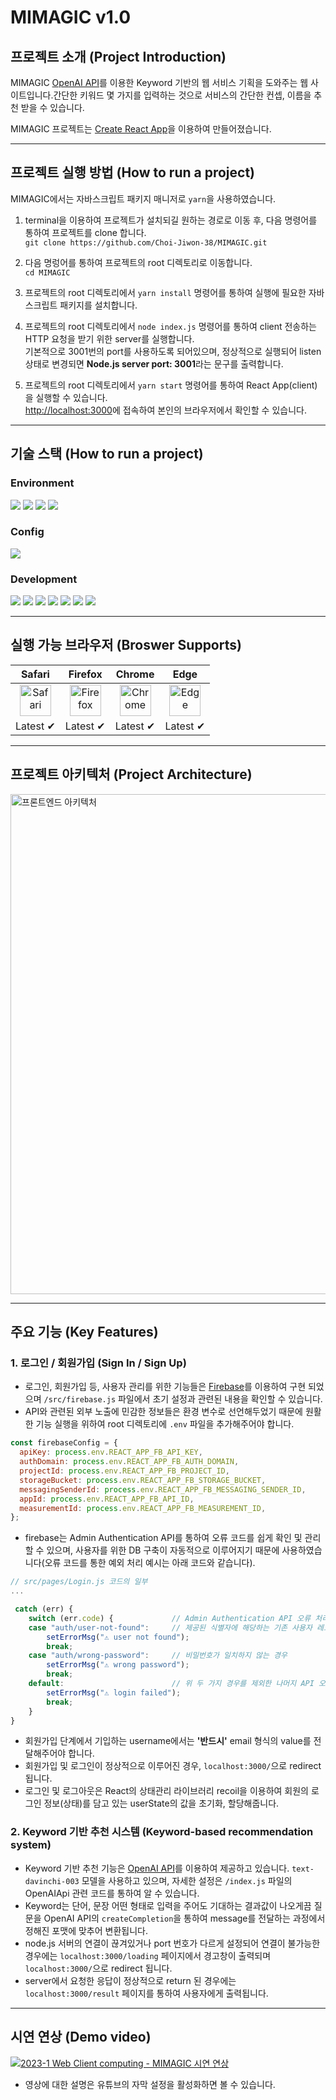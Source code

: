 # MIMAGIC v1.0
## 프로젝트 소개 (Project Introduction)

MIMAGIC [OpenAI API](https://openai.com/blog/openai-api)를 이용한 Keyword 기반의 웹 서비스 기획을 도와주는 웹 사이트입니다.간단한 키워드 몇 가지를 입력하는 것으로 서비스의 간단한 컨셉, 이름을 추천 받을 수 있습니다.

MIMAGIC 프로젝트는 [Create React App](https://github.com/facebook/create-react-app)을 이용하여 만들어졌습니다.

---

## 프로젝트 실행 방법 (How to run a project)

MIMAGIC에서는 자바스크립트 패키지 매니저로 `yarn`을 사용하였습니다.

1. terminal을 이용하여 프로젝트가 설치되길 원하는 경로로 이동 후, 다음 명령어를 통하여 프로젝트를 clone 합니다. <br> `git clone https://github.com/Choi-Jiwon-38/MIMAGIC.git`

2. 다음 명렁어를 통하여 프로젝트의 root 디렉토리로 이동합니다. <br> `cd MIMAGIC`

3. 프로젝트의 root 디렉토리에서 `yarn install` 명령어를 통하여 실행에 필요한 자바스크립트 패키지를 설치합니다. 

4. 프로젝트의 root 디렉토리에서 `node index.js` 명령어를 통하여 client 전송하는 HTTP 요청을 받기 위한 server를 실행합니다. <br> 기본적으로 3001번의 port를 사용하도록 되어있으며, 정상적으로 실행되어 listen 상태로 변경되면 <b>Node.js server port: 3001</b>라는 문구를 출력합니다.

5. 프로젝트의 root 디렉토리에서 `yarn start` 명령어를 통하여 React App(client)을 실행할 수 있습니다. <br> [http://localhost:3000](http://localhost:3000)에 접속하여 본인의 브라우저에서 확인할 수 있습니다.

---

## 기술 스택 (How to run a project)
### Environment
<div>
    <img src="https://img.shields.io/badge/visual studio code-007ACC?style=for-the-badge&logo=visualstudiocode&logoColor=white">
    <img src="https://img.shields.io/badge/git-F05032?style=for-the-badge&logo=git&logoColor=white">
    <img src="https://img.shields.io/badge/github-181717?style=for-the-badge&logo=github&logoColor=white">
    <img src="https://img.shields.io/badge/github desktop-8338A5?style=for-the-badge&logo=github&logoColor=white">
</div>

### Config
<div>
    <img src="https://img.shields.io/badge/yarn-2C8EBB?style=for-the-badge&logo=yarn&logoColor=white">
</div>

### Development
<div>
    <img src="https://img.shields.io/badge/react-61DAFB?style=for-the-badge&logo=react&logoColor=white">
    <img src="https://img.shields.io/badge/javascript-F7DF1E?style=for-the-badge&logo=javascript&logoColor=white">
    <img src="https://img.shields.io/badge/tailwind css-06B6D4?style=for-the-badge&logo=tailwindcss&logoColor=white">
    <img src="https://img.shields.io/badge/node.js-339933?style=for-the-badge&logo=node.js&logoColor=white">
    <img src="https://img.shields.io/badge/axios-5A29E4?style=for-the-badge&logo=axios&logoColor=white">
    <img src="https://img.shields.io/badge/express-000000?style=for-the-badge&logo=express&logoColor=white">
    <img src="https://img.shields.io/badge/recoil-ffffff?style=for-the-badge&logo=recoil&logoColor=white">
</div>

---

## 실행 가능 브라우저 (Broswer Supports)
|Safari|Firefox|Chrome|Edge|
|:---:|:---:|:---:|:---:|
|<img width="50" alt="Safari" src="https://user-images.githubusercontent.com/81795729/212740681-db8f927d-bada-42f2-ab38-68c49daab5e5.png">|<img width="50" alt="Firefox" src="https://user-images.githubusercontent.com/81795729/212741016-c6427bc2-3505-4b5c-a038-a86f310ceb34.png">|<img width="50" alt="Chrome" src="https://upload.wikimedia.org/wikipedia/commons/thumb/e/e1/Google_Chrome_icon_%28February_2022%29.svg/800px-Google_Chrome_icon_%28February_2022%29.svg.png">|<img width="50" alt="Edge" src="https://user-images.githubusercontent.com/81795729/212741188-7d9fa734-2ab6-4c76-9c5c-757f8e2ec0f6.png">|
|Latest ✔|Latest ✔|Latest ✔|Latest ✔|

---

## 프로젝트 아키텍처 (Project Architecture)

<img width="800" alt="프론트엔드 아키텍처" src="https://user-images.githubusercontent.com/81795729/236994399-1e147cdb-791c-4e56-9070-5c6d3346656a.png">

---

## 주요 기능 (Key Features)

### 1. 로그인 / 회원가입 (Sign In / Sign Up)
- 로그인, 회원가입 등, 사용자 관리를 위한 기능들은 [Firebase](https://firebase.google.com/?hl=ko)를 이용하여 구현 되었으며 `/src/firebase.js` 파일에서 초기 설정과 관련된 내용을 확인할 수 있습니다.
- API와 관련된 외부 노출에 민감한 정보들은 환경 변수로 선언해두었기 때문에 원활한 기능 실행을 위하여 root 디렉토리에 `.env` 파일을 추가해주어야 합니다.
```js
const firebaseConfig = {
  apiKey: process.env.REACT_APP_FB_API_KEY,
  authDomain: process.env.REACT_APP_FB_AUTH_DOMAIN,
  projectId: process.env.REACT_APP_FB_PROJECT_ID,
  storageBucket: process.env.REACT_APP_FB_STORAGE_BUCKET,
  messagingSenderId: process.env.REACT_APP_FB_MESSAGING_SENDER_ID,
  appId: process.env.REACT_APP_FB_API_ID,
  measurementId: process.env.REACT_APP_FB_MEASUREMENT_ID,
};
```
- firebase는 Admin Authentication API를 통하여 오류 코드를 쉽게 확인 및 관리할 수 있으며, 사용자를 위한 DB 구축이 자동적으로 이루어지기 때문에 사용하였습니다(오류 코드를 통한 예외 처리 예시는 아래 코드와 같습니다).
```js
// src/pages/Login.js 코드의 일부
...

 catch (err) {
    switch (err.code) {             // Admin Authentication API 오류 처리
    case "auth/user-not-found":     // 제공된 식별자에 해당하는 기존 사용자 레코드가 존재하지 않은 경우
        setErrorMsg("⚠ user not found");
        break;
    case "auth/wrong-password":     // 비밀번호가 일치하지 않는 경우
        setErrorMsg("⚠ wrong password");
        break;
    default:                        // 위 두 가지 경우를 제외한 나머지 API 오류에 해당하는 경우
        setErrorMsg("⚠ login failed");
        break;
    }
}
```
- 회원가입 단계에서 기입하는 username에서는 <b>'반드시'</b> email 형식의 value를 전달해주어야 합니다.
- 회원가입 및 로그인이 정상적으로 이루어진 경우, `localhost:3000/`으로 redirect 됩니다.
- 로그인 및 로그아웃은 React의 상태관리 라이브러리 recoil을 이용하여 회원의 로그인 정보(상태)를 담고 있는 userState의 값을 초기화, 할당해줍니다.

### 2. Keyword 기반 추천 시스템 (Keyword-based recommendation system)
- Keyword 기반 추천 기능은 [OpenAI API](https://openai.com/blog/openai-api)를 이용하여 제공하고 있습니다. `text-davinchi-003` 모델을 사용하고 있으며, 자세한 설정은 `/index.js` 파일의 OpenAIApi 관련 코드를 통하여 알 수 있습니다.
- Keyword는 단어, 문장 어떤 형태로 입력을 주어도 기대하는 결과값이 나오게끔 질문을 OpenAI API의 `createCompletion`을 통하여 message를 전달하는 과정에서 정해진 포맷에 맞추어 변환됩니다.
- node.js 서버의 연결이 끊겨있거나 port 번호가 다르게 설정되어 연결이 불가능한 경우에는 `localhost:3000/loading` 페이지에서 경고창이 출력되며 `localhost:3000/`으로 redirect 됩니다.
- server에서 요청한 응답이 정상적으로 return 된 경우에는 `localhost:3000/result` 페이지를 통하여 사용자에게 출력됩니다.

---

## 시연 연상 (Demo video)

[![2023-1 Web Client computing - MIMAGIC 시연 연상](https://img.youtube.com/vi/_mjNaBYIirk/0.jpg)](https://youtu.be/_mjNaBYIirk)
- 영상에 대한 설명은 유튜브의 자막 설정을 활성화하면 볼 수 있습니다.